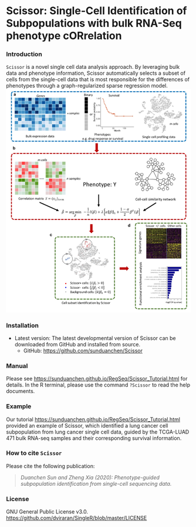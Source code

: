 # Scissor: Single-Cell Identification of Subpopulations with bulk RNA-Seq phenotype cORrelation #

### Introduction ###
`Scissor` is a novel single cell data analysis approach. By leveraging bulk data and phenotype information, Scissor automatically selects a subset of cells from the single-cell data that is most responsible for the differences of phenotypes through a graph-regularized sparse regression model.
![Scissor_workflow](Figure_Method.jpg)

### Installation ###
* Latest version: The latest developmental version of Scissor can be downloaded from GitHub and installed from source.
    + GitHub: https://github.com/sunduanchen/Scissor

### Manual ###
Please see https://sunduanchen.github.io/RegSeq/Scissor_Tutorial.html for details. In the R terminal, please use the command `?Scissor` to read the help documents.

### Example ###
Our tutorial https://sunduanchen.github.io/RegSeq/Scissor_Tutorial.html provided an example of Scissor, which identified a lung cancer cell subpopulation from lung cancer single cell data, guided by the TCGA-LUAD 471 bulk RNA-seq samples and their corresponding survival information.

### How to cite `Scissor` ###
Please cite the following publication:

> *Duanchen Sun and Zheng Xia (2020): Phenotype-guided subpopulation identification from single-cell sequencing data.*<br />

### License ###
GNU General Public License v3.0. https://github.com/dviraran/SingleR/blob/master/LICENSE
